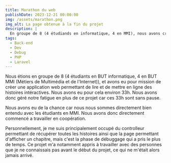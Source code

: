 ```yaml
---
title: Marathon du web
publishDate: 2023-12-21 00:00:00
img: /assets/marathon.png
img_alt: La page obtenue à la fin du projet
description: |
  En groupe de 8 (4 étudiands en informatique, 4 en MMI), nous avons créé une application web permettant de lire et de mettre en ligne des histoires intéractives en 33h.
tags:
  - Back-end
  - Dev
  - Debug
  - PHP
  - Laravel
---
```


Nous étions en groupe de 8 (4 étudiants en BUT informatique, 4 en BUT MMI (Métiers de Multimédia et de l'Internet)), et avons eu pour mission de créer une application web permettant de lire et de mettre en ligne des histoires intéractives. Nous avons eu pour cela environ 33h. Nous avons donc géré notre fatigue en plus de ce projet car ces 33h sont sans pause.

Nous avons eu de la chance car nous nous sommes directement bien entendu avec les étudiants en MMI. Nous avons donc directement commencé a travailler en coopération.

Personnellement, je me suis principalement occupé du controlleur permettant de récupérer toutes les histoires ainsi que la page permettant d'afficher un chapitre, mais c'est la phase de débuggage qui a pris le plus de temps. Ce projet m'a notamment appris à travailler avec des personnes que je ne connaissais pas avant le début du projet, ce qui ne m'était alors jamais arrivé.